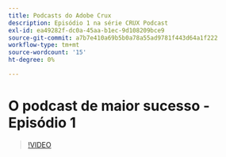 ```yaml
---
title: Podcasts do Adobe Crux
description: Episódio 1 na série CRUX Podcast
exl-id: ea49282f-dc0a-45aa-b1ec-9d108209bce9
source-git-commit: a7b7e410a69b5b0a78a55ad9781f443d64a1f222
workflow-type: tm+mt
source-wordcount: '15'
ht-degree: 0%

---
```


# O podcast de maior sucesso - Episódio 1

>[!VIDEO](https://video.tv.adobe.com/v/3428393?quality=12learn=on)

